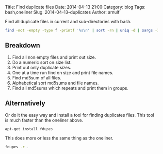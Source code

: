 Title: Find duplicate files
Date: 2014-04-13 21:00
Category: blog
Tags: bash,oneliner
Slug: 2014-04-13-duplicates
Author: arnulf

Find all duplicate files in current and sub-directories with bash. 

```bash
find -not -empty -type f -printf '%s\n' | sort -rn | uniq -d | xargs -I{} -n1 find -type f -size {}c -print0 | xargs -0 md5sum | sort | uniq -w32 --all-repeated=separate
```

Breakdown
--------- 

 1. Find all non empty files and print out size.
 2. Do a numeric sort on size list.
 3. Print out only duplicate sizes.
 4. One at a time run find on size and print file names.
 5. Find md5sum of all files.
 6. Alphabetical sort md5sums and file names.
 7. Find all md5sums which repeats and print them in groups. 

Alternatively 
-------------

Or do it the easy way and install a tool for finding duplicates files. This tool is much faster than the oneliner above. 

```bash
apt-get install fdupes
```

This does more or less the same thing as the oneliner.

```bash
fdupes -r .
```
